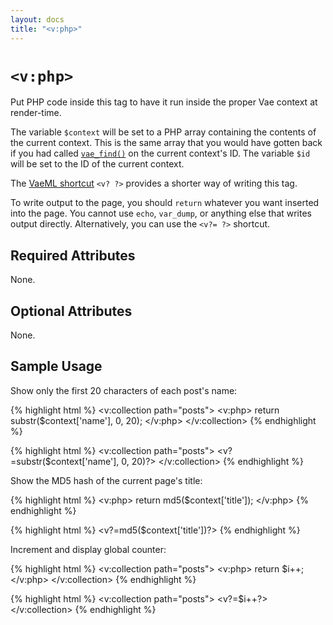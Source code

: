 ```yaml
---
layout: docs
title: "<v:php>"
---
```


# `<v:php>`

Put PHP code inside this tag to have it run inside the proper Vae
context at render-time.

The variable `$context` will be set to a PHP array containing the
contents of the current context. This is the same array that you would
have gotten back if you had called [`vae_find()`](/php_vae/) on the current
context's ID. The variable `$id` will be set to the ID of the current
context.

The [VaeML shortcut](/v_shortcuts/) `<v? ?>` provides a shorter way of
writing this tag.

To write output to the page, you should `return` whatever you want
inserted into the page. You cannot use `echo`, `var_dump`, or anything
else that writes output directly. Alternatively, you can use the
`<v?= ?>` shortcut.

## Required Attributes

None.

## Optional Attributes

None.

## Sample Usage

Show only the first 20 characters of each post's name:

{% highlight html %}
<v:collection path="posts">
 <v:php>
  return substr($context['name'], 0, 20);
 </v:php>
</v:collection>
{% endhighlight %}

{% highlight html %}
<v:collection path="posts">
 <v?=substr($context['name'], 0, 20)?>
</v:collection>
{% endhighlight %}

Show the MD5 hash of the current page's title:

{% highlight html %}
<v:php>
 return md5($context['title']);
</v:php>
{% endhighlight %}

{% highlight html %}
<v?=md5($context['title'])?>
{% endhighlight %}

Increment and display global counter:

{% highlight html %}
<v:collection path="posts">
 <v:php>
  return $i++;
 </v:php>
</v:collection>
{% endhighlight %}

{% highlight html %}
<v:collection path="posts">
 <v?=$i++?>
</v:collection>
{% endhighlight %}
